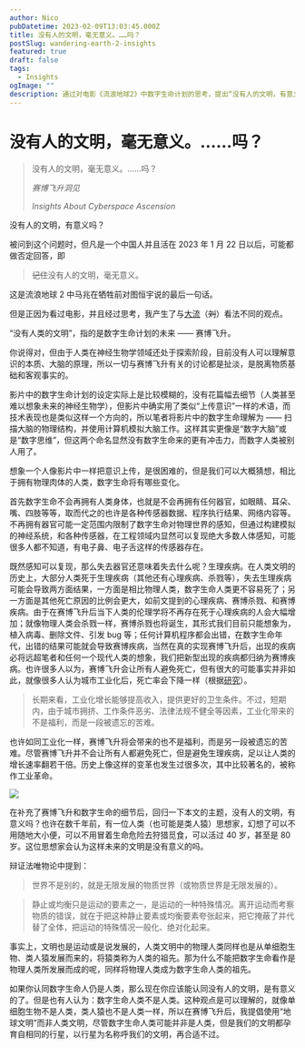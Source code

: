 ```yaml
---
author: Nico
pubDatetime: 2023-02-09T13:03:45.000Z
title: 没有人的文明，毫无意义。……吗？
postSlug: wandering-earth-2-insights
featured: true
draft: false
tags:
  - Insights
ogImage: ""
description: 通过对电影《流浪地球2》中数字生命计划的思考，提出“没有人的文明，有意义吗？”这一问题。在赛博飞升后，虽然数字生命不再拥有人类身体和物理感知器官，但仍然可以将其看作是由地球文明进化而来，并在运动或发展中前行。因此，“没有人的文明”同样具备意义。
---
```


# 没有人的文明，毫无意义。……吗？

> 没有人的文明，毫无意义。……吗？
>
> _赛博飞升洞见_
>
> _Insights About Cyberspace Ascension_

没有人的文明，有意义吗？

被问到这个问题时，但凡是一个中国人并且活在 2023 年 1 月 22 日以后，可能都做否定回答，即

> ~~记住~~没有人的文明，毫无意义。

这是流浪地球 2 中马兆在牺牲前对图恒宇说的最后一句话。

但是正因为看过电影，并且经过思考，我产生了与[大流](https://www.zhihu.com/question/580805475)（~~刘~~）看法不同的观点。

“没有人类的文明”，指的是数字生命计划的未来 —— 赛博飞升。

你说得对，但由于人类在神经生物学领域还处于探索阶段，目前没有人可以理解意识的本质、大脑的原理，所以一切与赛博飞升有关的讨论都是扯淡，是脱离物质基础和客观事实的。

影片中的数字生命计划的设定实际上是比较模糊的，没有花篇幅去细节（人类甚至难以想象未来的神经生物学），但影片中确实用了类似“上传意识”一样的术语，而技术表现也是类似这样一个方向的，所以笔者将影片中的数字生命理解为 —— 扫描大脑的物理结构，并使用计算机模拟大脑工作。这样其实更像是“数字大脑”或是“数字思维”，但这两个命名显然没有数字生命来的更有冲击力，而数字人类被别人用了。

想象一个人像影片中一样把意识上传，是很困难的，但是我们可以大概猜想，相比于拥有物理肉体的人类，数字生命将有哪些变化。

首先数字生命不会再拥有人类身体，也就是不会再拥有任何器官，如眼睛、耳朵、嘴、四肢等等，取而代之的也许是各种传感器数据、程序执行结果、网络内容等。不再拥有器官可能一定范围内限制了数字生命对物理世界的感知，但通过构建模拟的神经系统，和各种传感器，在工程领域内显然可以复现绝大多数人体感知，可能很多人都不知道，有电子鼻、电子舌这样的传感器存在。

既然感知可以复现，那么失去器官还意味着失去什么呢？生理疾病。在人类文明的历史上，大部分人类死于生理疾病（其他还有心理疾病、杀戮等），失去生理疾病可能会导致两方面结果，一方面是相比物理人类，数字生命人类更不容易死了；另一方面是其他死亡原因的比例会更大，如前文提到的心理疾病、赛博杀戮、和赛博疾病。由于在赛博飞升后当下人类的伦理学将不再存在死于心理疾病的人会大幅增加；就像物理人类会杀戮一样，赛博杀戮也将诞生，其形式我们目前只能想象为，植入病毒、删除文件、引发 bug 等；任何计算机程序都会出错，在数字生命年代，出错的结果可能就会导致赛博疾病，当然在真的实现赛博飞升后，出现的疾病必将远超笔者和任何一个现代人类的想象，我们把新型出现的疾病都归纳为赛博疾病。也许很多人以为，赛博飞升会让所有人避免死亡，但有很大的可能事实并非如此，就像很多人认为城市工业化后，死亡率会下降一样（根据[研究](https://zhuanlan.zhihu.com/p/33334946)）。

> 长期来看，工业化增长能够提高收入，提供更好的卫生条件。不过，短期内，由于城市拥挤、工作条件恶劣、法律法规不健全等因素，工业化带来的不是福利，而是一段被遗忘的苦难。

也许如同工业化一样，赛博飞升将会带来的也不是福利，而是另一段被遗忘的苦难。尽管赛博飞升并不会让所有人都避免死亡，但是避免生理疾病，足以让人类的增长速率翻若干倍。历史上像这样的变革也发生过很多次，其中比较著名的，被称作工业革命。

![](https://pic3.zhimg.com/80/v2-1eaa3983ebc138006c4c47640bb561ca_720w.webp)

在补充了赛博飞升和数字生命的细节后，回归一下本文的主题，没有人的文明，有意义吗？也许在数千年前，有一位人类（也可能是类人猿）思想家，幻想了可以不用随地大小便，可以不用冒着生命危险去狩猎觅食，可以活过 40 岁，甚至是 80 岁。这位思想家会认为这样未来的文明是没有意义的吗。

辩证法唯物论中提到：

> 世界不是别的，就是无限发展的物质世界（或物质世界是无限发展的）。

> 静止或均衡只是运动的要素之一，是运动的一种特殊情况。离开运动而考察物质的错误，就在于把这种静止要素或均衡要素夸张起来，把它掩蔽了并代替了全体，把运动的特殊情况一般化、绝对化起来。

事实上，文明也是运动或是说发展的，人类文明中的物理人类同样也是从单细胞生物、类人猿发展而来的，将猿类称为人类的祖先。那为什么不能把数字生命看作是物理人类所发展而成的呢，同样将物理人类成为数字生命人类的祖先。

如果你认同数字生命人仍是人类，那么现在你应该能认同没有人的文明，是有意义的了。但是也有人认为：数字生命人类不是人类。这种观点是可以理解的，就像单细胞生物不是人类，类人猿也不是人类一样，所以在赛博飞升后，我提倡使用“地球文明”而非人类文明，尽管数字生命人类可能并非是人类，但是我们的文明都孕育自相同的行星，以行星为名称呼我们的文明，再合适不过。

